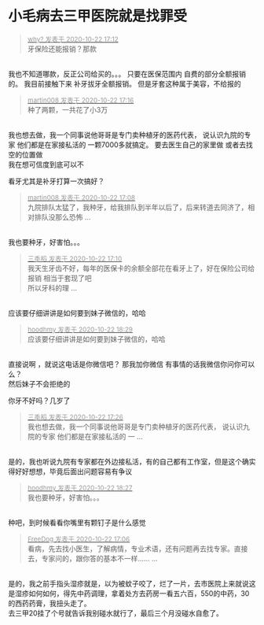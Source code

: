 # 小毛病去三甲医院就是找罪受


<div class="quote"><blockquote><font size="2"><a href="https://www.hostloc.com/forum.php?mod=redirect&amp;goto=findpost&amp;pid=9336774&amp;ptid=757218" target="_blank"><font color="#999999">why? 发表于 2020-10-22 17:12</font></a></font><br />
牙保险还能报销？那款</blockquote></div><br />
我也不知道哪款，反正公司给买的。。。 只要在医保范围内 自费的部分全额报销的。 我目前接触下来 补牙拔牙全额报销。 但是牙套这种属于美容，不给报的

<div class="quote"><blockquote><font size="2"><a href="https://www.hostloc.com/forum.php?mod=redirect&amp;goto=findpost&amp;pid=9336807&amp;ptid=757218" target="_blank"><font color="#999999">martin008 发表于 2020-10-22 17:16</font></a></font><br />
种了两颗，一共花了小3万</blockquote></div><br />
我也想去做，我一个同事说他哥哥是专门卖种植牙的医药代表， 说认识九院的专家 他们都是在家接私活的 一颗7000多就搞定。 要去医生自己的家里做 或者去找空的位置做<br />
我在想可信度到底可以不

看牙尤其是补牙打算一次搞好？

<div class="quote"><blockquote><font size="2"><a href="https://www.hostloc.com/forum.php?mod=redirect&amp;goto=findpost&amp;pid=9336746&amp;ptid=757218" target="_blank"><font color="#999999">martin008 发表于 2020-10-22 17:08</font></a></font><br />
九院排队太猛了，我种牙，给我排队到半年以后了，后来转道去同济了，相对排队没那么恐怖 ...</blockquote></div><br />
我也要种牙，好害怕。。。

<div class="quote"><blockquote><font size="2"><a href="https://www.hostloc.com/forum.php?mod=redirect&amp;goto=findpost&amp;pid=9336761&amp;ptid=757218" target="_blank"><font color="#999999">三季稻 发表于 2020-10-22 17:10</font></a></font><br />
我天生牙齿不好，每年的医保卡的余额全部花在看牙上了，好在保险公司给报销 相当于套现了吧<br />
所以牙科的理 ...</blockquote></div><br />
应该要仔细讲讲是如何要到妹子微信的，哈哈

<div class="quote"><blockquote><font size="2"><a href="https://www.hostloc.com/forum.php?mod=redirect&amp;goto=findpost&amp;pid=9337291&amp;ptid=757218" target="_blank"><font color="#999999">hoodhmy 发表于 2020-10-22 18:29</font></a></font><br />
应该要仔细讲讲是如何要到妹子微信的，哈哈</blockquote></div><br />
直接说啊 ，就说这电话是你微信吧？ 那我加你微信 有事情的话我微信你问你可以么？&nbsp;&nbsp;<br />
然后妹子不会拒绝的

你牙不好吗？几岁了

<div class="quote"><blockquote><font size="2"><a href="https://www.hostloc.com/forum.php?mod=redirect&amp;goto=findpost&amp;pid=9336916&amp;ptid=757218" target="_blank"><font color="#999999">三季稻 发表于 2020-10-22 17:26</font></a></font><br />
我也想去做，我一个同事说他哥哥是专门卖种植牙的医药代表， 说认识九院的专家 他们都是在家接私活的 一 ...</blockquote></div><br />
是的，我也听说九院有专家都在外边接私活，有的自己都有工作室，但是这个确实得好好想想，毕竟后面出问题容易有争议

<div class="quote"><blockquote><font size="2"><a href="https://www.hostloc.com/forum.php?mod=redirect&amp;goto=findpost&amp;pid=9337286&amp;ptid=757218" target="_blank"><font color="#999999">hoodhmy 发表于 2020-10-22 18:27</font></a></font><br />
我也要种牙，好害怕。。。</blockquote></div><br />
种吧，到时候看看你嘴里有颗钉子是什么感觉<img src="static/image/smiley/default/lol.gif" smilieid="12" border="0" alt="" />

<div class="quote"><blockquote><font size="2"><a href="https://www.hostloc.com/forum.php?mod=redirect&amp;goto=findpost&amp;pid=9336732&amp;ptid=757218" target="_blank"><font color="#999999">FreeDog 发表于 2020-10-22 17:06</font></a></font><br />
看病，先去找小医生，了解病情，专业术语，还有问题再去找专家。直接去，专家问的，跟你答的基本不一样…… ...</blockquote></div><br />
是的，我之前手指头湿疹就是，以为被蚊子咬了，烂了一片，去市医院上来就说这是湿疹如何如何，得先中药调理，拿着处方去药房一看五六百，550的中药，30的西药药膏，我扭头走了。<br />
去三甲20挂了个号就告诉我别碰水就行了，最后三个月没碰水自愈了。
